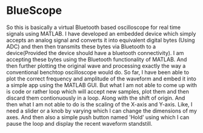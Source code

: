 # BlueScope
So this is basically a virtual Bluetooth based oscilloscope for real time signals using MATLAB. I have developed an embedded 
device which simply accepts an analog signal and converts it into equivalent digital bytes (Using ADC) and then then transmits
these bytes via Bluetooth to a device(Provided the device should have a bluetooth connectivity). I am accepting these bytes using 
the Bluetooth functionality of MATLAB. And then further plotting the original wave and processing exactly the way a conventional
benchtop oscilloscope would do. So far, I have been able to plot the correct frequency and amplitude of the waveform and embed it into a simple app using the MATLAB GUI.
But what I am not able to come up with is code or rather loop which will accept new samples, plot them and then discard them contionuously in a loop. Along with the shift of origin. 
And then what I am not able to do is the scaling of the X-axis and Y-axis. Like, I need a slider or a knob by varying which I can change the dimensions of my axes. 
And then also a simple push button named 'Hold' using which I can pause the loop and display the recent waveform standstill.
